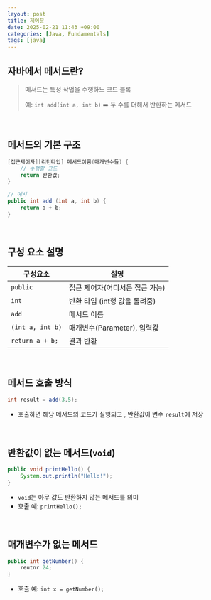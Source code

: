 ```yaml
---
layout: post
title: 제어문
date: 2025-02-21 11:43 +09:00
categories: [Java, Fundamentals]
tags: [java]
---
```


## 자바에서 메서드란?

> 메서드는 특정 작업을 수행하느 코드 블록
>
> 예: `int add(int a, int b)` ➡️ 두 수를 더해서 반환하는 메서드

<br>

## 메서드의 기본 구조

```java
[접근제어자][리턴타입] 메서드이름(매개변수들) {
    // 수행할 코드
    return 반환값;
}

// 예시
public int add (int a, int b) {
    return a + b;
}
```

<br>

## 구성 요소 설명

| 구성요소 | 설명 |
|-|-|
| `public` | 접근 제어자(어디서든 접근 가능) |
| `int` | 반환 타입 (int형 값을 돌려줌) |
| `add` | 메서드 이름 |
| `(int a, int b)` | 매개변수(Parameter), 입력값 |
| `return a + b;` | 결과 반환 |

<br>

## 메서드 호출 방식

```java
int result = add(3,5);
```

- 호출하면 해당 메서드의 코드가 실행되고 , 반환값이 변수 `result`에 저장

<br>

## 반환값이 없는 메서드(`void`)

```java
public void printHello() {
    System.out.println("Hello!");
}
```

- `void`는 아무 값도 반환하지 않는 메서드를 의미
- 호출 예: `printHello();`

<br>

## 매개변수가 없는 메서드

```java
public int getNumber() {
    reutnr 24;
}
```

- 호출 예: `int x = getNumber();`

<br>

## 